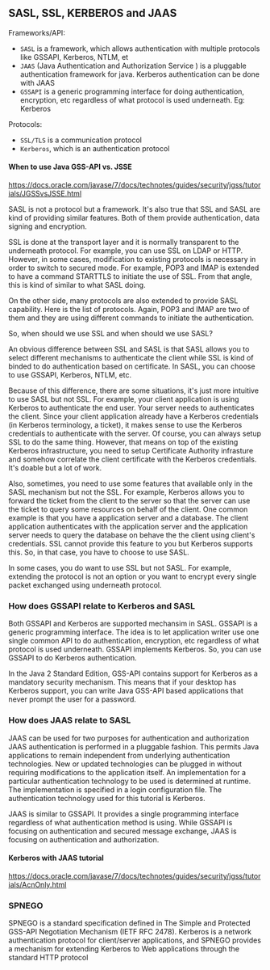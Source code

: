 ## SASL, SSL, KERBEROS and JAAS
Frameworks/API:
 - `SASL` is a framework, which allows authentication with multiple protocols like GSSAPI, Kerberos, NTLM, et
 - `JAAS` (Java Authentication and Authorization Service ) is a pluggable authentication framework for java. Kerberos authentication can be done with JAAS
 - `GSSAPI` is a generic programming interface for doing authentication, encryption, etc regardless of what protocol is used underneath. Eg: Kerberos
 
 Protocols:
 - `SSL/TLS` is a communication protocol
 - `Kerberos`, which is an authentication protocol 
 
#### When to use Java GSS-API vs. JSSE
 https://docs.oracle.com/javase/7/docs/technotes/guides/security/jgss/tutorials/JGSSvsJSSE.html
 
SASL is not a protocol but a framework. It's also true that SSL and SASL are kind of providing similar features. Both of them provide authentication, data signing and encryption.

SSL is done at the transport layer and it is normally transparent to the underneath protocol. For example, you can use SSL on LDAP or HTTP. However, in some cases, modification to existing protocols is necessary in order to switch to secured mode. For example, POP3 and IMAP is extended to have a command STARTTLS to initiate the use of SSL. From that angle, this is kind of similar to what SASL doing.

On the other side, many protocols are also extended to provide SASL capability. Here is the list of protocols. Again, POP3 and IMAP are two of them and they are using different commands to initiate the authentication.

So, when should we use SSL and when should we use SASL?

An obvious difference between SSL and SASL is that SASL allows you to select different mechanisms to authenticate the client while SSL is kind of binded to do authentication based on certificate. In SASL, you can choose to use GSSAPI, Kerberos, NTLM, etc.

Because of this difference, there are some situations, it's just more intuitive to use SASL but not SSL. For example, your client application is using Kerberos to authenticate the end user. Your server needs to authenticates the client. Since your client application already have a Kerberos credentials (in Kerberos terminology, a ticket), it makes sense to use the Kerberos credentials to authenticate with the server. Of course, you can always setup SSL to do the same thing. However, that means on top of the existing Kerberos infrastructure, you need to setup Certificate Authority infrasture and somehow correlate the client certificate with the Kerberos credentials. It's doable but a lot of work.

Also, sometimes, you need to use some features that available only in the SASL mechanism but not the SSL. For example, Kerberos allows you to forward the ticket from the client to the server so that the server can use the ticket to query some resources on behalf of the client. One common example is that you have a application server and a database. The client application authenticates with the application server and the application server needs to query the database on behave the the client using client's credentials. SSL cannot provide this feature to you but Kerberos supports this. So, in that case, you have to choose to use SASL.

In some cases, you do want to use SSL but not SASL. For example, extending the protocol is not an option or you want to encrypt every single packet exchanged using underneath protocol.

### How does GSSAPI relate to Kerberos and SASL

Both GSSAPI and Kerberos are supported mechansim in SASL. GSSAPI is a generic programming interface. The idea is to let application writer use one single common API to do authentication, encryption, etc regardless of what protocol is used underneath. GSSAPI implements Kerberos. So, you can use GSSAPI to do Kerberos authentication.

In the Java 2 Standard Edition, GSS-API contains support for Kerberos as a mandatory security mechanism. This means that if your desktop has Kerberos support, you can write Java GSS-API based applications that never prompt the user for a password.


### How does JAAS relate to SASL

JAAS can be used for two purposes for authentication and authorization 
JAAS authentication is performed in a pluggable fashion. This permits Java applications to remain independent from underlying authentication technologies. New or updated technologies can be plugged in without requiring modifications to the application itself. An implementation for a particular authentication technology to be used is determined at runtime. The implementation is specified in a login configuration file. The authentication technology used for this tutorial is Kerberos. 

JAAS is similar to GSSAPI. It provides a single programming interface regardless of what authentication method is using. While GSSAPI is focusing on authentication and secured message exchange, JAAS is focusing on authentication and authorization. 
#### Kerberos with JAAS tutorial
https://docs.oracle.com/javase/7/docs/technotes/guides/security/jgss/tutorials/AcnOnly.html


### SPNEGO 
SPNEGO is a standard specification defined in The Simple and Protected GSS-API Negotiation Mechanism (IETF RFC 2478).
Kerberos is a network authentication protocol for client/server applications, and SPNEGO provides a mechanism for extending Kerberos to Web applications through the standard HTTP protocol
